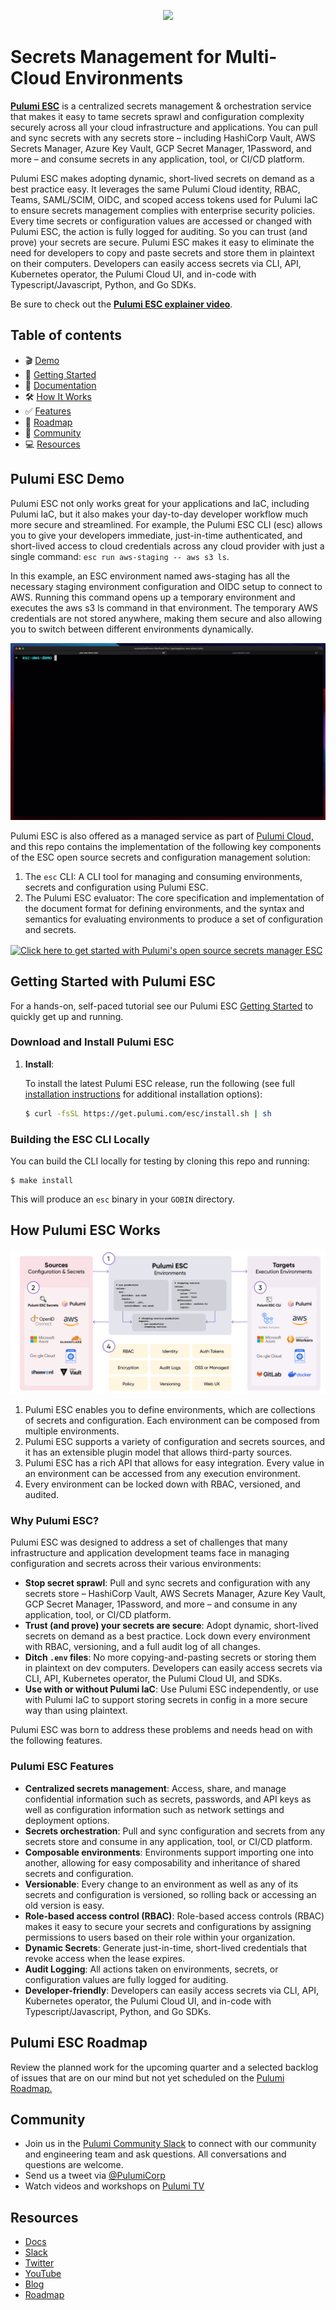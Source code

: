 <p align="center">
  <a href="https://www.pulumi.com?utm_campaign=pulumi-esc-github-repo&utm_source=github.com&utm_medium=top-logo" title="Pulumi ESC: Open source secrets management solution">
    <img src="https://www.pulumi.com/images/logo/logo-on-white-box.svg?" width="350">
   </a>
</p>

# Secrets Management for Multi-Cloud Environments

**[Pulumi ESC](https://www.pulumi.com/product/esc/?utm_source=GitHub.com&utm_medium=README&utm_campaign=Pulumi+ESC+GitHub+Repo&utm_content=Intro)** is a centralized secrets management & orchestration service that makes it easy to tame secrets sprawl and configuration complexity securely across all your cloud infrastructure and applications. You can pull and sync secrets with any secrets store – including HashiCorp Vault, AWS Secrets Manager, Azure Key Vault, GCP Secret Manager, 1Password, and more – and consume secrets in any application, tool, or CI/CD platform.

Pulumi ESC makes adopting dynamic, short-lived secrets on demand as a best practice easy. It leverages the same Pulumi Cloud identity, RBAC, Teams, SAML/SCIM, OIDC, and scoped access tokens used for Pulumi IaC to ensure secrets management complies with enterprise security policies. Every time secrets or configuration values are accessed or changed with Pulumi ESC, the action is fully logged for auditing. So you can trust (and prove) your secrets are secure. Pulumi ESC makes it easy to eliminate the need for developers to copy and paste secrets and store them in plaintext on their computers. Developers can easily access secrets via CLI, API, Kubernetes operator, the Pulumi Cloud UI, and in-code with Typescript/Javascript, Python, and Go SDKs.

Be sure to check out the **[Pulumi ESC explainer video](https://www.youtube.com/watch?v=JY3Cm1UUIYE)**.

## Table of contents

- :clapper: [Demo](#pulumi-esc-demo)
- :rocket: [Getting Started](#getting-started-with-pulumi-esc)
- :blue_book: [Documentation](https://pulumi.com/docs/pulumi-cloud/esc)
- :hammer_and_wrench: [How It Works](#how-pulumi-esc-works)
- :white_check_mark: [Features](#pulumi-esc-features)
- :compass:	[Roadmap](#resources)
- :busts_in_silhouette: [Community](#resources)
- :computer: [Resources](#resources)

## Pulumi ESC Demo

Pulumi ESC not only works great for your applications and IaC, including Pulumi IaC, but it also makes your day-to-day developer workflow much more secure and streamlined. For example, the Pulumi ESC CLI (esc) allows you to give your developers immediate, just-in-time authenticated, and short-lived access to cloud credentials across any cloud provider with just a single command: `esc run aws-staging -- aws s3 ls`.

In this example, an ESC environment named aws-staging has all the necessary staging environment configuration and OIDC setup to connect to AWS. Running this command opens up a temporary environment and executes the aws s3 ls command in that environment. The temporary AWS credentials are not stored anywhere, making them secure and also allowing you to switch between different environments dynamically.

![Pulumi's open source secrets management solution overview](./assets/esc.gif)

Pulumi ESC is also offered as a managed service as part of [Pulumi Cloud,](https://www.pulumi.com/product/pulumi-cloud/?utm_campaign=pulumi-esc-github-repo&utm_source=github.com) and this repo contains the implementation of the following key components of the ESC open source secrets and configuration management solution:

1. The `esc` CLI:  A CLI tool for managing and consuming environments, secrets and configuration using Pulumi ESC.
2. The Pulumi ESC evaluator:  The core specification and implementation of the document format for defining environments, and the syntax and semantics for evaluating environments to produce a set of configuration and secrets.

<div>
<a href="https://www.pulumi.com/docs/esc/get-started/?utm_campaign=pulumi-esc-github-repo&utm_source=github.com&utm_medium=get-started-button" title="Get Started">
    <img src="https://www.pulumi.com/images/get-started.svg?" align="center" width="120" alt="Click here to get started with Pulumi's open source secrets manager ESC">
</a>
</div>

## Getting Started with Pulumi ESC

For a hands-on, self-paced tutorial see our Pulumi ESC [Getting Started](https://pulumi.com/docs/pulumi-cloud/esc/get-started?utm_campaign=pulumi-esc-github-repo&utm_source=github.com&utm_medium=getting-started-install) to quickly get up and running.

### Download and Install Pulumi ESC

1. **Install**:

    To install the latest Pulumi ESC release, run the following (see full
    [installation instructions](https://www.pulumi.com/docs/install/esc/?utm_campaign=pulumi-esc-github-repo&utm_source=github.com&utm_medium=getting-started-install) for additional installation options):

    ```bash
    $ curl -fsSL https://get.pulumi.com/esc/install.sh | sh
    ```

### Building the ESC CLI Locally

You can build the CLI locally for testing by cloning this repo and running:

```shell
$ make install
```

This will produce an `esc` binary in your `GOBIN` directory.

## How Pulumi ESC Works

![Pulumi ESC: Open source secrets management overview](./assets/overview.png)

1. Pulumi ESC enables you to define environments, which are collections of secrets and configuration. Each environment can be composed from multiple environments.
2. Pulumi ESC supports a variety of configuration and secrets sources, and it has an extensible plugin model that allows third-party sources.
3. Pulumi ESC has a rich API that allows for easy integration.  Every value in an environment can be accessed from any execution environment.
4. Every environment can be locked down with RBAC, versioned, and audited.

### Why Pulumi ESC?

Pulumi ESC was designed to address a set of challenges that many infrastructure and application development teams face in managing configuration and secrets across their various environments:

* __Stop secret sprawl__: Pull and sync secrets and configuration with any secrets store – HashiCorp Vault, AWS Secrets Manager, Azure Key Vault, GCP Secret Manager, 1Password, and more – and consume in any application, tool, or CI/CD platform.
* __Trust (and prove) your secrets are secure__: Adopt dynamic, short-lived secrets on demand as a best practice. Lock down every environment with RBAC, versioning, and a full audit log of all changes.
* __Ditch `.env` files__: No more copying-and-pasting secrets or storing them in plaintext on dev computers. Developers can easily access secrets via CLI, API, Kubernetes operator, the Pulumi Cloud UI, and SDKs.
* __Use with or without Pulumi IaC__: Use Pulumi ESC independently, or use with Pulumi IaC to support storing secrets in config in a more secure way than using plaintext.

Pulumi ESC was born to address these problems and needs head on with the following features.

### Pulumi ESC Features

* __Centralized secrets management__: Access, share, and manage confidential information such as secrets, passwords, and API keys as well as configuration information such as network settings and deployment options.
* __Secrets orchestration__: Pull and sync configuration and secrets from any secrets store and consume in any application, tool, or CI/CD platform.
* __Composable environments__: Environments support importing one into another, allowing for easy composability and inheritance of shared secrets and configuration.
* __Versionable__: Every change to an environment as well as any of its secrets and configuration is versioned, so rolling back or accessing an old version is easy.
* __Role-based access control (RBAC)__: Role-based access controls (RBAC) makes it easy to secure your secrets and configurations by assigning permissions to users based on their role within your organization.
* __Dynamic Secrets__: Generate just-in-time, short-lived credentials that revoke access when the lease expires.
* __Audit Logging__: All actions taken on environments, secrets, or configuration values are fully logged for auditing.
* __Developer-friendly__: Developers can easily access secrets via CLI, API, Kubernetes operator, the Pulumi Cloud UI, and in-code with Typescript/Javascript, Python, and Go SDKs.

## Pulumi ESC Roadmap

Review the planned work for the upcoming quarter and a selected backlog of issues that are on our mind but not yet scheduled on the [Pulumi Roadmap.](https://github.com/orgs/pulumi/projects/44)

## Community

- Join us in the [Pulumi Community Slack](https://slack.pulumi.com/?utm_campaign=pulumi-esc-github-repo&utm_source=github.com&utm_medium=welcome-slack) to connect with our community and engineering team and ask questions. All conversations and questions are welcome.
- Send us a tweet via [@PulumiCorp](https://twitter.com/PulumiCorp)
- Watch videos and workshops on [Pulumi TV](https://www.youtube.com/pulumitv)

## Resources

- [Docs](https://pulumi.com/docs/pulumi-cloud/esc?utm_campaign=pulumi-esc-github-repo&utm_source=github.com&utm_medium=esc-resources)
- [Slack](https://slack.pulumi.com/?utm_campaign=pulumi-esc-github-repo&utm_source=github.com&utm_medium=welcome-slack)
- [Twitter](https://twitter.com/PulumiCorp)
- [YouTube](https://www.youtube.com/pulumitv)
- [Blog](https://pulumi.com/blog?utm_campaign=pulumi-esc-github-repo&utm_source=github.com&utm_medium=esc-resources)
- [Roadmap](https://github.com/orgs/pulumi/projects/44)
